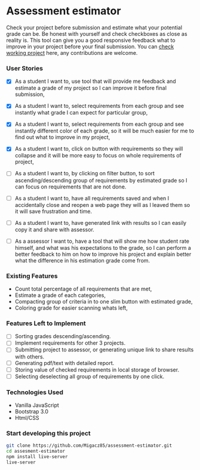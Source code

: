 # Assessment estimator 

Check your project before submission and estimate what your potential grade can
be. Be honest with yourself and check checkboxes as close as reality is. This
tool can give you a good responsive feedback what to improve in your 
project before your final submission. You can [check working project](https://migacz85.github.io/assessment-estimator/) here,
any contributions are welcome.


### User Stories

- [x] As a student I want to, use tool that will provide me feedback and  estimate a grade of my project so I can improve it before final submission, 
- [x] As a student I want to, select requirements from each group and see instantly what grade I can expect for particular group,
- [x] As a student I want to, select requirements from each group and see instantly different color of each grade, so it will be much easier for me to find out what to improve in my project, 
- [x] As a student I want to, click on button with requirements so they will collapse and it will be more easy to focus on whole requirements of project,

- [ ] As a student I want to, by clicking on filter button, to sort ascending/descending group of requirements by estimated grade so I can focus on requirements that are not done.
- [ ] As a student I want to, have all requirements saved and when I accidentally close and reopen a web page they will as I leaved them so it will save frustration and time.
- [ ] As a student I want to, have generated link with results so I can easily copy it and share with assessor.

- [ ] As a assessor I want to, have a tool that will show me how student rate
  himself, and what was his expectations to the grade, so I can perform a
better feedback to him on how to improve his project and explain better 
what the difference in his estimation grade come from.

### Existing Features

- Count total percentage of all requirements that are met, 
- Estimate a grade of each categories, 
- Compacting group of criteria in to one slim button with estimated grade,
- Coloring grade for easier scanning whats left,

### Features Left to Implement

- [ ] Sorting grades descending/ascending.
- [ ] Implement requirements for other 3 projects.
- [ ] Submitting project to assessor, or generating unique link to share results with others.
- [ ] Generating pdf/text with detailed report.
- [ ] Storing value of checked requirements in local storage of browser.
- [ ] Selecting deselecting all group of requirements by one click.

### Technologies Used

- Vanilla JavaScript
- Bootstrap 3.0
- Html/CSS
 
### Start developing this project

``` bash 
git clone https://github.com/Migacz85/assessment-estimator.git
cd assesment-estimator
npm install live-server
live-server
```

